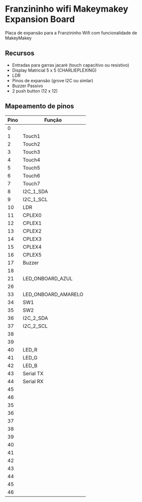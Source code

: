 # Franzininho wifi Makeymakey Expansion Board

Placa de expansão para a Franzininho Wifi com funcionalidade de MakeyMakey

## Recursos

- Entradas para garras jacaré (touch capacitivo ou resistivo)
- Display Matricial 5 x 5 (CHARLIEPLEXING)
- LDR
- Pinos de expansão (grove I2C ou simlar)
- Buzzer Passivo
- 2  push button (12 x 12)


## Mapeamento de pinos

| Pino | Função              |
|------|---------------------|
| 0    |                     |
| 1    | Touch1              |
| 2    | Touch2              |
| 3    | Touch3              |
| 4    | Touch4              |
| 5    | Touch5              |
| 6    | Touch6              |
| 7    | Touch7              |
| 8    | I2C_1_SDA           |
| 9    | I2C_1_SCL           |
| 10   | LDR                 |
| 11   | CPLEX0              |
| 12   | CPLEX1              |
| 13   | CPLEX2              |
| 14   | CPLEX3              |
| 15   | CPLEX4              |
| 16   | CPLEX5              |
| 17   | Buzzer              |
| 18   |                     |
| 21   | LED_ONBOARD_AZUL    |
| 26   |                     |
| 33   | LED_ONBOARD_AMARELO |
| 34   | SW1                 |
| 35   | SW2                 |
| 36   | I2C_2_SDA           |
| 37   | I2C_2_SCL           |
| 38   |                     |
| 39   |                     |
| 40   | LED_R               |
| 41   | LED_G               |
| 42   | LED_B               |
| 43   | Serial TX           |
| 44   | Serial RX           |
| 45   |                     |
| 46   |                     |
| 35   |                     |
| 36   |                     |
| 37   |                     |
| 38   |                     |
| 39   |                     |
| 40   |                     |
| 41   |                     |
| 42   |                     |
| 43   |                     |
| 44   |                     |
| 45   |                     |
| 46   |                     |
